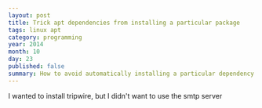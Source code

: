 ```yaml
---
layout: post
title: Trick apt dependencies from installing a particular package
tags: linux apt
category: programming
year: 2014
month: 10
day: 23
published: false
summary: How to avoid automatically installing a particular dependency when installing software using apt-get.
---
```


I wanted to install tripwire, but I didn't want to use the smtp server 
